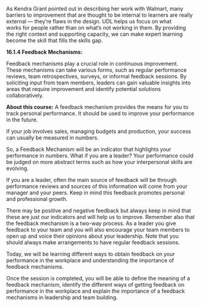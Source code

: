 
As Kendra Grant pointed out in describing her work with Walmart, many barriers to improvement that are thought to be internal to learners are really external — they’re flaws in the design. UDL helps us focus on what works for people rather than on what’s not working in them. By providing the right context and supporting capacity, we can make expert learning become the skill that fills the skills gap.


**16.1.4 Feedback Mechanisms:** 

Feedback mechanisms play a crucial role in continuous improvement. These mechanisms can take various forms, such as regular performance reviews, team retrospectives, surveys, or informal feedback sessions. By soliciting input from team members, leaders can gain valuable insights into areas that require improvement and identify potential solutions collaboratively.

**About this course:**
 A feedback mechanism provides the means for you to track personal performance. It should be used to improve your performance in the future. 

If your job involves sales, managing budgets and production, your success can usually be measured in numbers. 

So, a Feedback Mechanism will be an indicator that highlights your performance in numbers. What if you are a leader? Your performance could be judged on more abstract terms such as how your interpersonal skills are evolving.

 If you are a leader, often the main source of feedback will be through performance reviews and sources of this information will come from your manager and your peers. Keep in mind this feedback promotes personal and professional growth.

 There may be positive and negative feedback but always keep in mind that these are just our indicators and will help us to improve. 
 Remember also that the feedback mechanism is a two-way process.
 As a leader you give feedback to your team and you will also encourage your team members to open up and voice their opinions about your leadership. Note that you should always make arrangements to have regular feedback sessions.

 Today, we will be learning different ways to obtain feedback on your performance in the workplace and understanding the importance of feedback mechanisms.
 
 Once the session is completed, you will be able to define the meaning of a feedback mechanism, identify the different ways of getting feedback on performance in the workplace and explain the importance of a feedback mechanisms in leadership and team building.
